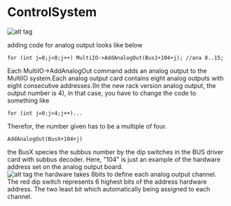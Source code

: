ControlSystem
=============
![alt tag](https://cloud.githubusercontent.com/assets/4612912/5442403/40bcf874-8499-11e4-805a-2139ef6d2299.png)

adding code for analog output looks like below

```for (int j=0;j<8;j++) MultiIO->AddAnalogOut(Bus1+104+j); //ana 8..15;```

Each MultiIO->AddAnalogOut command adds an analog output to the MultiIO system.Each analog output
card contains eight analog outputs with eight consecutive addresses.(In the new rack version analog output, the output number is 4), in that case, you have to change the code to something like

```for (int j=0;j<4;j++)...```

Therefor, the number given has to be a multiple of four.

```AddAnalogOut(BusX+104+j) ```

the BusX species the subbus number by the dip switches in the BUS driver card with subbus decoder. Here, "104" is just an example of the hardware address set on the analog output board.  
![alt tag](https://cloud.githubusercontent.com/assets/4612912/5460790/1d69868a-8566-11e4-84d6-260acf9ef68d.JPG
)
the hardware takes 8bits to define each analog output channel. The red dip switch represents 6 highest bits of the address hardware address. The two least bit which automatically being assigned to each channel.  


